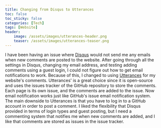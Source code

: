 ```yaml
---
title: Changing from Disqus to Utterances
toc: false
toc_sticky: false
categories: [Tech]
tags: [Website]
header:
    image: /assets/images/utterances-header.png
    teaser: /assets/images/utterances-teaser.png
---
```

I have been having an issue where [Disqus](https://disqus.com/) would not send me any emails when new comments are posted to the website.
After going through all the settings in Disqus, changing my email address, and testing adding comments using a guest login, I could not figure out how to get email notifications to work.
Because of this, I changed to using [Utterances](https://utteranc.es/) for my website's comments.
Utterances' is a great choice since it is open-source and uses the issues tracker of the GitHub repository to store the comments.
Each page is its own issue, and the comments are added to the issue.
Now email notification works just like GitHub's issue email notification system.
The main downside to Utterances is that you have to log in to a GitHub account in order to post a comment.
I liked the flexibility that Disqus provided in terms of login types and guest posting, but I need a commenting system that notifies me when new comments are added, and I like that comments are stored as issues in the issue tracker.
